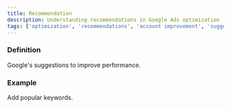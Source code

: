 ```yaml
---
title: Recommendation
description: Understanding recommendations in Google Ads optimization
tags: ['optimization', 'recommendations', 'account improvement', 'suggestions', 'performance', 'google ads']
---
```


### Definition
Google's suggestions to improve performance.

### Example
Add popular keywords.